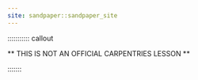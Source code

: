 ```yaml
---
site: sandpaper::sandpaper_site
---
```



::::::::::: callout

** THIS IS NOT AN OFFICIAL CARPENTRIES LESSON **

:::::::


